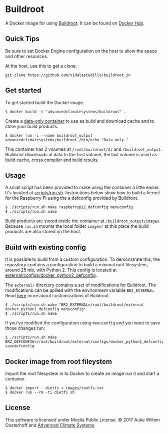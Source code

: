 # Buildroot
A Docker image for using [Buildroot][buildroot]. It can be found on [Docker
Hub][hub].

## Quick Tips
Be sure to set Docker Engine configuration on the host to allow the space and other resources.

At the host, use this to get a clone:
``` shell
git clone https://github.com/vidalastudillo/buildroot_in
```

## Get started
To get started build the Docker image.

``` shell
$ docker build -t "advancedclimatesystems/buildroot" .
```

Create a [data-only container][data-only] to use as build and download
cache and to store your build products.

``` shell
$ docker run -i --name buildroot_output advancedclimatesystems/buildroot /bin/echo "Data only."
```

This container has 2 volumes at `/root/buildroot/dl` and `/buildroot_output`.
Buildroot downloads al data to the first volume, the last volume is used as
build cache, cross compiler and build results.

## Usage
A small script has been provided to make using the container a little easier.
It's located at [scripts/run.sh][run.sh]. Instructions below show how
to build a kernel for the Raspberry Pi using the a defconfig provided by
Buildroot.

``` shell
$ ./scripts/run.sh make raspberrypi2_defconfig menuconfig
$ ./scripts/run.sh make
```

Build products are stored inside the container at `/buildroot_output/images`.
Because `run.sh` mounts the local folder `images/` at this place the
build products are also stored on the host.

## Build with existing config
It is possible to build from a custom configuration. To demonstrate this, the
repository contains a configuration to build a minimal root filesystem, around
25 mb, with Python 2. This config is located at
[external/configs/docker_python2_defconfig][docker_python2_defconfig].

The `external/` directory contains a set of modifications for Buildroot. The
modifications can be apllied with the environment variable `BR2_EXTERNAL`.
Read [here][br2_external] more about customizations of Buildroot.

```shell
$ ./scripts/run.sh make "BR2_EXTERNAL=/root/buildroot/external docker_python2_defconfig menuconfig"
$ ./scripts/run.sh make
```

If you've modified the configuration using `menuconfig` and you want to save
those changes run:

```shell
$ ./scripts/run.sh make BR2_DEFCONFIG=/root/buildroot/external/configs/docker_python2_defconfig savedefconfig
```
## Docker image from root fileystem
Import the root filesystem in to Docker to create an image run it and start
a container.

```shell
$ docker import - dietfs < images/rootfs.tar
$ docker run --rm -ti dietfs sh
```
## License
This software is licensed under Mozila Public License.
&copy; 2017 Auke Willem Oosterhoff and [Advanced Climate Systems][acs].

[acs]:http://advancedclimate.nl
[buildroot]:http://buildroot.uclibc.org/
[data-only]:https://docs.docker.com/userguide/dockervolumes/
[hub]:https://hub.docker.com/r/advancedclimatesystems/docker-buildroot/builds/
[run.sh]:scripts/run.sh
[docker_python2_defconfig]:external/configs/docker_python2_defconfig
[br2_external]:http://buildroot.uclibc.org/downloads/manual/manual.html#outside-br-custom
[docker_blog]:https://blog.docker.com/2013/06/create-light-weight-docker-containers-buildroot/
